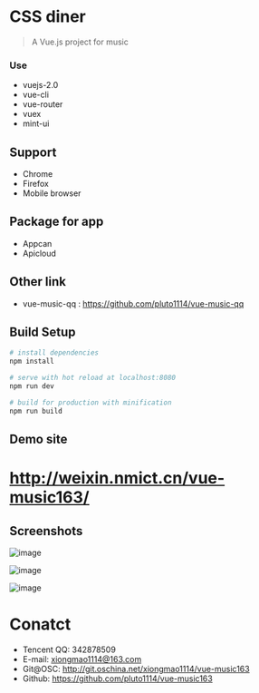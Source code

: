 # CSS diner

> A Vue.js project for music
### Use
* vuejs-2.0
* vue-cli
* vue-router
* vuex
* mint-ui


## Support
* Chrome
* Firefox
* Mobile browser

## Package for app
* Appcan
* Apicloud

## Other link
- vue-music-qq : https://github.com/pluto1114/vue-music-qq

## Build Setup

``` bash
# install dependencies
npm install

# serve with hot reload at localhost:8080
npm run dev

# build for production with minification
npm run build
```

## Demo site

# http://weixin.nmict.cn/vue-music163/



## Screenshots
![image](https://github.com/pluto1114/vue-music163/blob/master/screenshots/music163-01.png)

![image](https://github.com/pluto1114/vue-music163/blob/master/screenshots/music163-02.png)

![image](https://github.com/pluto1114/vue-music163/blob/master/screenshots/music163-03.png)

# Conatct

- Tencent QQ: 342878509
- E-mail: xiongmao1114@163.com
- Git@OSC: http://git.oschina.net/xiongmao1114/vue-music163
- Github: https://github.com/pluto1114/vue-music163
